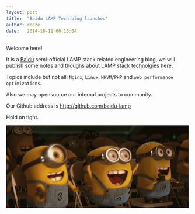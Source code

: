 ```yaml
---
layout: post
title:  "Baidu LAMP Tech blog launched"
author: reeze
date:   2014-10-11 00:15:04
---
```


Welcome here!

It is a [Baidu](http://baidu.com) semi-official LAMP stack related engineering blog, we will publish some notes and thoughs about LAMP stack technolgies here.

Topics include but not all: `Nginx`, `Linux`, `HHVM/PHP` and `web performance optimizations`.

Also we may opensource our internal projects to community.

Our Github address is <http://github.com/baidu-lamp>

Hold on tight.

![](/content/images/2014/10/Unknown-1.gif)

